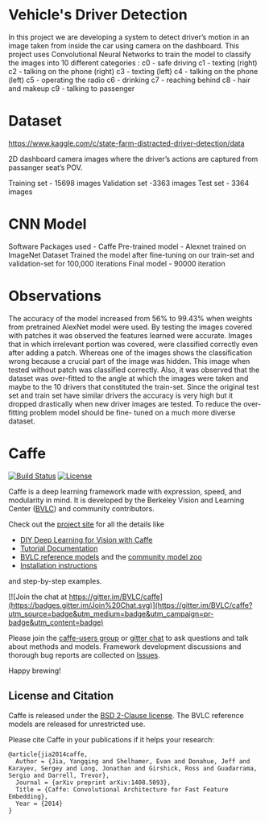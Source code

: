 # Vehicle's Driver Detection

In this project we are developing a system to detect driver’s motion in an image taken from inside the car using camera on the dashboard.
This project uses Convolutional Neural Networks to train the model to classify the images into 10 different categories : c0 -  safe driving c1 - texting (right) c2 - talking on the phone (right) c3 - texting (left) c4 - talking on the phone (left) c5 - operating the radio c6 - drinking c7 - reaching behind c8 - hair and makeup c9 - talking to passenger

# Dataset

https://www.kaggle.com/c/state-farm-distracted-driver-detection/data

2D dashboard camera images where the driver’s actions are captured from passanger seat’s POV.

Training set - 15698 images
Validation set -3363 images
Test set - 3364 images

# CNN Model

Software Packages used - Caffe
Pre-trained model - Alexnet trained on ImageNet Dataset
Trained the model after fine-tuning on our train-set and validation-set for 100,000 iterations
Final model - 90000 iteration

# Observations

The accuracy of the model increased from 56% to 99.43% when weights from pretrained AlexNet model were used. By testing the images covered with patches it was observed the features learned were accurate. Images that in which irrelevant portion was covered, were classified correctly even after adding a patch. Whereas one of the images shows the classification wrong because a crucial part of the image was hidden. This image when tested without patch was classified correctly.
Also, it was observed that the dataset was over-fitted to the angle at which the images were taken and maybe to the 10 drivers that constituted the train-set. Since the original test set and train set have similar drivers the accuracy is very high but it dropped drastically when new driver images are tested.
To reduce the over-fitting problem model should be fine- tuned on a much more diverse dataset.

# Caffe

[![Build Status](https://travis-ci.org/BVLC/caffe.svg?branch=master)](https://travis-ci.org/BVLC/caffe)
[![License](https://img.shields.io/badge/license-BSD-blue.svg)](LICENSE)

Caffe is a deep learning framework made with expression, speed, and modularity in mind.
It is developed by the Berkeley Vision and Learning Center ([BVLC](http://bvlc.eecs.berkeley.edu)) and community contributors.

Check out the [project site](http://caffe.berkeleyvision.org) for all the details like

- [DIY Deep Learning for Vision with Caffe](https://docs.google.com/presentation/d/1UeKXVgRvvxg9OUdh_UiC5G71UMscNPlvArsWER41PsU/edit#slide=id.p)
- [Tutorial Documentation](http://caffe.berkeleyvision.org/tutorial/)
- [BVLC reference models](http://caffe.berkeleyvision.org/model_zoo.html) and the [community model zoo](https://github.com/BVLC/caffe/wiki/Model-Zoo)
- [Installation instructions](http://caffe.berkeleyvision.org/installation.html)

and step-by-step examples.

[![Join the chat at https://gitter.im/BVLC/caffe](https://badges.gitter.im/Join%20Chat.svg)](https://gitter.im/BVLC/caffe?utm_source=badge&utm_medium=badge&utm_campaign=pr-badge&utm_content=badge)

Please join the [caffe-users group](https://groups.google.com/forum/#!forum/caffe-users) or [gitter chat](https://gitter.im/BVLC/caffe) to ask questions and talk about methods and models.
Framework development discussions and thorough bug reports are collected on [Issues](https://github.com/BVLC/caffe/issues).

Happy brewing!

## License and Citation

Caffe is released under the [BSD 2-Clause license](https://github.com/BVLC/caffe/blob/master/LICENSE).
The BVLC reference models are released for unrestricted use.

Please cite Caffe in your publications if it helps your research:

    @article{jia2014caffe,
      Author = {Jia, Yangqing and Shelhamer, Evan and Donahue, Jeff and Karayev, Sergey and Long, Jonathan and Girshick, Ross and Guadarrama, Sergio and Darrell, Trevor},
      Journal = {arXiv preprint arXiv:1408.5093},
      Title = {Caffe: Convolutional Architecture for Fast Feature Embedding},
      Year = {2014}
    }
